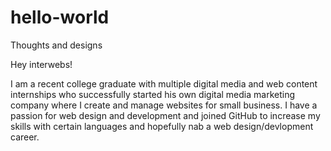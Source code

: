 # hello-world

Thoughts and designs

Hey interwebs!

I am a recent college graduate with multiple digital media and web content 
internships who successfully started his own digital media marketing company where I create and manage websites for small business.  I have a passion for web design and development and joined GitHub to increase my skills with certain languages and hopefully nab a web design/devlopment career.

